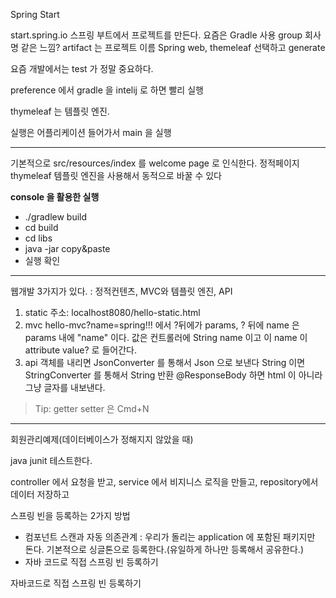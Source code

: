 Spring Start

start.spring.io 스프링 부트에서 프로젝트를 만든다.
요즘은 Gradle 사용
group 회사명 같은 느낌? artifact 는 프로젝트 이름
Spring web, themeleaf 선택하고 generate

요즘 개발에서는 test 가 정말 중요하다.

preference 에서 gradle 을 intelij 로 하면 빨리 실행

thymeleaf 는 템플릿 엔진.

실행은 어플리케이션 들어가서 main 을 실행

---

기본적으로 src/resources/index 를 welcome page 로 인식한다. 정적페이지
thymeleaf 템플릿 엔진을 사용해서 동적으로 바꿀 수 있다

**console 을 활용한 실행**

- ./gradlew build
- cd build
- cd libs
- java -jar copy&paste
- 실행 확인

---

웹개발 3가지가 있다. : 정적컨텐츠, MVC와 템플릿 엔진, API

1. static 주소: localhost8080/hello-static.html
2. mvc
   hello-mvc?name=spring!!!
   에서 ?뒤에가 params, ? 뒤에 name 은 params 내에 "name" 이다. 값은 컨트롤러에 String name 이고 이 name 이 attribute value? 로 들어간다.
3. api
   객체를 내리면 JsonConverter 를 통해서 Json 으로 보낸다
   String 이면 StringConverter 를 통해서 String 반환
   @ResponseBody 하면 html 이 아니라 그냥 글자를 내보낸다.

> Tip: getter setter 은 Cmd+N

---

회원관리예제(데이터베이스가 정해지지 않았을 때)

java junit 테스트한다.

controller 에서 요청을 받고, service 에서 비지니스 로직을 만들고, repository에서 데이터 저장하고

스프링 빈을 등록하는 2가지 방법

- 컴포넌트 스캔과 자동 의존관계 : 우리가 돌리는 application 에 포함된 패키지만 돈다.
  기본적으로 싱글톤으로 등록한다.(유일하게 하나만 등록해서 공유한다.)
- 자바 코드로 직접 스프링 빈 등록하기

자바코드로 직접 스프링 빈 등록하기